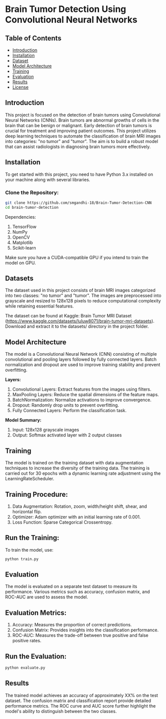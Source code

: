 # Brain Tumor Detection Using Convolutional Neural Networks

## Table of Contents
- [Introduction](#introduction)
- [Installation](#installation)
- [Dataset](#dataset)
- [Model Architecture](#model-architecture)
- [Training](#training)
- [Evaluation](#evaluation)
- [Results](#results)
- [License](#license)

## Introduction
This project is focused on the detection of brain tumors using Convolutional Neural Networks (CNNs). Brain tumors are abnormal growths of cells in the brain that can be benign or malignant. Early detection of brain tumors is crucial for treatment and improving patient outcomes. This project utilizes deep learning techniques to automate the classification of brain MRI images into categories: "no tumor" and "tumor". The aim is to build a robust model that can assist radiologists in diagnosing brain tumors more effectively.

## Installation
To get started with this project, you need to have Python 3.x installed on your machine along with several libraries.

### Clone the Repository:
```bash
git clone https://github.com/smgandhi-18/Brain-Tumor-Detection-CNN
cd brain-tumor-detection
```

Dependencies:
1. TensorFlow
2. NumPy
3. OpenCV
4. Matplotlib
5. Scikit-learn
   
Make sure you have a CUDA-compatible GPU if you intend to train the model on GPU.

## Datasets
The dataset used in this project consists of brain MRI images categorized into two classes: "no tumor" and "tumor". The images are preprocessed into grayscale and resized to 128x128 pixels to reduce computational complexity while retaining essential features.

The dataset can be found at Kaggle: Brain Tumor MRI Dataset (https://www.kaggle.com/datasets/luluw8071/brain-tumor-mri-datasets). Download and extract it to the datasets/ directory in the project folder.

## Model Architecture
The model is a Convolutional Neural Network (CNN) consisting of multiple convolutional and pooling layers followed by fully connected layers. Batch normalization and dropout are used to improve training stability and prevent overfitting.

**Layers:**
1. Convolutional Layers: Extract features from the images using filters.
2. MaxPooling Layers: Reduce the spatial dimensions of the feature maps.
3. BatchNormalization: Normalize activations to improve convergence.
4. Dropout: Randomly drop units to prevent overfitting.
5. Fully Connected Layers: Perform the classification task.

**Model Summary:**
1. Input: 128x128 grayscale images
2. Output: Softmax activated layer with 2 output classes

## Training
The model is trained on the training dataset with data augmentation techniques to increase the diversity of the training data. The training is carried out for 30 epochs with a dynamic learning rate adjustment using the LearningRateScheduler.

## Training Procedure:
1. Data Augmentation: Rotation, zoom, width/height shift, shear, and horizontal flip.
2. Optimizer: Adam optimizer with an initial learning rate of 0.001.
3. Loss Function: Sparse Categorical Crossentropy.

## Run the Training:
To train the model, use:
```bash
python train.py
```

## Evaluation
The model is evaluated on a separate test dataset to measure its performance. Various metrics such as accuracy, confusion matrix, and ROC-AUC are used to assess the model.

## Evaluation Metrics:
1. Accuracy: Measures the proportion of correct predictions.
2. Confusion Matrix: Provides insights into the classification performance.
3. ROC-AUC: Measures the trade-off between true positive and false positive rates.

## Run the Evaluation:
```bash
python evaluate.py
```

## Results
The trained model achieves an accuracy of approximately XX% on the test dataset. The confusion matrix and classification report provide detailed performance metrics. The ROC curve and AUC score further highlight the model's ability to distinguish between the two classes.
